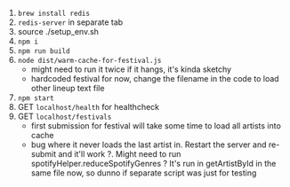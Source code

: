 1. `brew install redis`
2. `redis-server` in separate tab
3. source ./setup_env.sh
4. `npm i`
5. `npm run build`
6. `node dist/warm-cache-for-festival.js`
    * might need to run it twice if it hangs, it's kinda sketchy
    * hardcoded festival for now, change the filename in the code to load other lineup text file
7. `npm start`
8. GET `localhost/health` for healthcheck
9. GET `localhost/festivals`
    * first submission for festival will take some time to load all artists into cache
    * bug where it never loads the last artist in. Restart the server and re-submit and it'll work
?. Might need to run spotifyHelper.reduceSpotifyGenres ? It's run in getArtistById in the same file now, so dunno if separate script was just for testing
